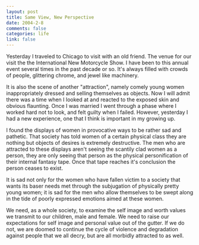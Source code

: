 ```yaml
--- 
layout: post
title: Same View, New Perspective
date: 2004-2-8
comments: false
categories: life
link: false
---
```

Yesterday I traveled to Chicago to visit with an old friend. The venue for our visit the the International New Motorcycle Show. I have been to this annual event several times in the past decade or so. It's always filled with crowds of people, glittering chrome, and jewel like machinery.

It is also the scene of another "attraction", namely comely young women inappropriately dressed and selling themselves as objects. Now I will admit there was a time when I looked at and reacted to the exposed skin and obvious flaunting. Once I was married I went through a phase where I worked hard not to look, and felt guilty when I failed. However, yesterday I had a new experience, one that I think is important in my growing up.

I found the displays of women in provocative ways to be rather sad and pathetic. That society has told women of a certain physical class they are nothing but objects of desires is extremely destructive. The men who are attracted to these displays aren't seeing the scantily clad women as a person, they are only seeing that person as the physical personification of their internal fantasy tape. Once that tape reaches it's conclusion the person ceases to exist.

It is sad not only for the women who have fallen victim to a society that wants its baser needs met through the subjugation of physically pretty young women; it is sad for the men who allow themselves to be swept along in the tide of poorly expressed emotions aimed at these women.

We need, as a whole society, to examine the self image and worth values we transmit to our children, male and female. We need to raise our expectations for self image and personal value out of the gutter. If we do not, we are doomed to continue the cycle of violence and degradation against people that we all decry, but are all morbidly attracted to as well.
